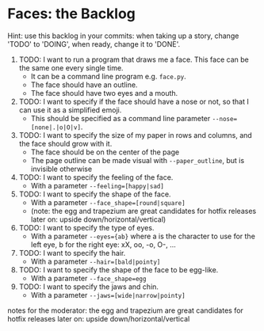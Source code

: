 # Faces: the Backlog

Hint: use this backlog in your commits: when taking up a story, change 'TODO' to 'DOING', when ready, change it to 'DONE'.

1. TODO: I want to run a program that draws me a face.  This face can be the same one every single time.
    * It can be a command line program e.g. `face.py`.
    * The face should have an outline.
    * The face should have two eyes and a mouth.
2. TODO: I want to specify if the face should have a nose or not, so that I can use it as a simplified emoji.
    * This should be specified as a command line parameter `--nose=[none|.|o|O|v]`.
3. TODO: I want to specify the size of my paper in rows and columns, and the face should grow with it.
    * The face should be on the center of the page
    * The page outline can be made visual with `--paper_outline`, but is invisible otherwise
4. TODO: I want to specify the feeling of the face.
    * With a parameter `--feeling=[happy|sad]`
5. TODO: I want to specify the shape of the face.
    * With a parameter `--face_shape=[round|square]`
    * (note: the egg and trapezium are great candidates for hotfix releases later on: upside down/horizontal/vertical)
6. TODO: I want to specify the type of eyes.
    * With a parameter `--eyes={ab}` where a is the character to use for the left eye, b for the right eye: xX, oo, -o, O-, ...
7. TODO: I want to specify the hair.
    * With a parameter `--hair=[bald|pointy]`
8. TODO: I want to specify the shape of the face to be egg-like.
    * With a parameter `--face_shape=egg`
9. TODO: I want to specify the jaws and chin.
    * With a parameter `--jaws=[wide|narrow|pointy]`

notes for the moderator: the egg and trapezium are great candidates for hotfix releases later on: upside down/horizontal/vertical
